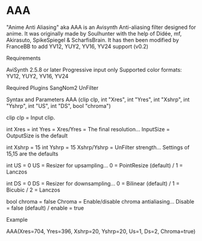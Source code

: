# AAA
"Anime Anti Aliasing" aka AAA is an Avisynth Anti-aliasing filter designed for anime.
It was originally made by Soulhunter with the help of Didée, mf, Akirasuto, SpikeSpiegel & ScharfisBrain.
It has then been modified by FranceBB to add YV12, YUY2, YV16, YV24 support (v0.2)

Requirements

AviSynth 2.5.8 or later
Progressive input only
Supported color formats: YV12, YUY2, YV16, YV24

Required Plugins
SangNom2
UnFilter

Syntax and Parameters
AAA (clip clp, int "Xres", int "Yres", int "Xshrp", int "Yshrp", int "US", int "DS", bool "chroma")

clip  clp =
Input clip.

int  Xres =
int  Yres =
Xres/Yres = The final resolution... InputSize = OutputSize is the default

int  Xshrp = 15
int  Yshrp = 15
Xshrp/Yshrp = UnFilter strength... Settings of 15,15 are the defaults

int  US = 0
US = Resizer for upsampling... 0 = PointResize (default) / 1 = Lanczos

int  DS = 0
DS = Resizer for downsampling... 0 = Bilinear (default) / 1 = Bicubic / 2 = Lanczos

bool  chroma = false
Chroma = Enable/disable chroma antialiasing... Disable = false (default) / enable = true

Example

AAA(Xres=704, Yres=396, Xshrp=20, Yshrp=20, Us=1, Ds=2, Chroma=true)
